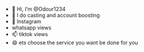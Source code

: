 - 👋 Hi, I’m @Odour1234
- 👀 I do casting and account boosting
- 🌱 Instagram
-   whatsapp views
- 📫 tiktok views
- 😄 ets
  choose the service you want be done for you

<!---
Odour1234/Odour1234 is a ✨ special ✨ repository because its `README.md` (this file) appears on your GitHub profile.
You can click the Preview link to take a look at your changes.
--->
